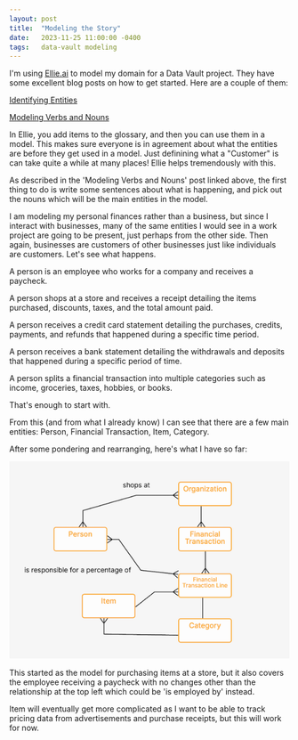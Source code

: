 ```yaml
---
layout: post
title:  "Modeling the Story"
date:   2023-11-25 11:00:00 -0400
tags:   data-vault modeling
---
```


I'm using [Ellie.ai](https://ellie.ai) to model my domain for a Data Vault project.  They have some excellent blog posts on how to get started.  Here are a couple of them:

[Identifying Entities](https://www.ellie.ai/blogs/modelers-corner-1-identifying-entities)


[Modeling Verbs and Nouns](https://www.ellie.ai/blogs/modelers-corner-3-modeling-verbs-and-nouns)

In Ellie, you add items to the glossary, and then you can use them in a model.  This makes sure everyone is in agreement about what the entities are before they get used in a model.  Just definining what a "Customer" is can take quite a while at many places! Ellie helps tremendously with this.

As described in the 'Modeling Verbs and Nouns' post linked above, the first thing to do is write some sentences about what is happening, and pick out the nouns which will be the main entities in the model.

I am modeling my personal finances rather than a business, but since I interact with businesses, many of the same entities I would see in a work project are going to be present, just perhaps from the other side.  Then again, businesses are customers of other businesses just like individuals are customers.  Let's see what happens.

A person is an employee who works for a company and receives a paycheck.

A person shops at a store and receives a receipt detailing the items purchased, discounts, taxes, and the total amount paid.

A person receives a credit card statement detailing the purchases, credits, payments, and refunds that happened during a specific time period.

A person receives a bank statement detailing the withdrawals and deposits that happened during a specific period of time.

A person splits a financial transaction into multiple categories such as income, groceries, taxes, hobbies, or books.

That's enough to start with.

From this (and from what I already know) I can see that there are a few main entities: Person, Financial Transaction, Item, Category.

After some pondering and rearranging, here's what I have so far:

![Store Purchase Model](/images/2023/11/wendy-Store-Purchase-2023-11-25-1035.png)

This started as the model for purchasing items at a store, but it also covers the employee receiving a paycheck with no changes other than the relationship at the top left which could be 'is employed by' instead.
 
Item will eventually get more complicated as I want to be able to track pricing data from advertisements and purchase receipts, but this will work for now.
